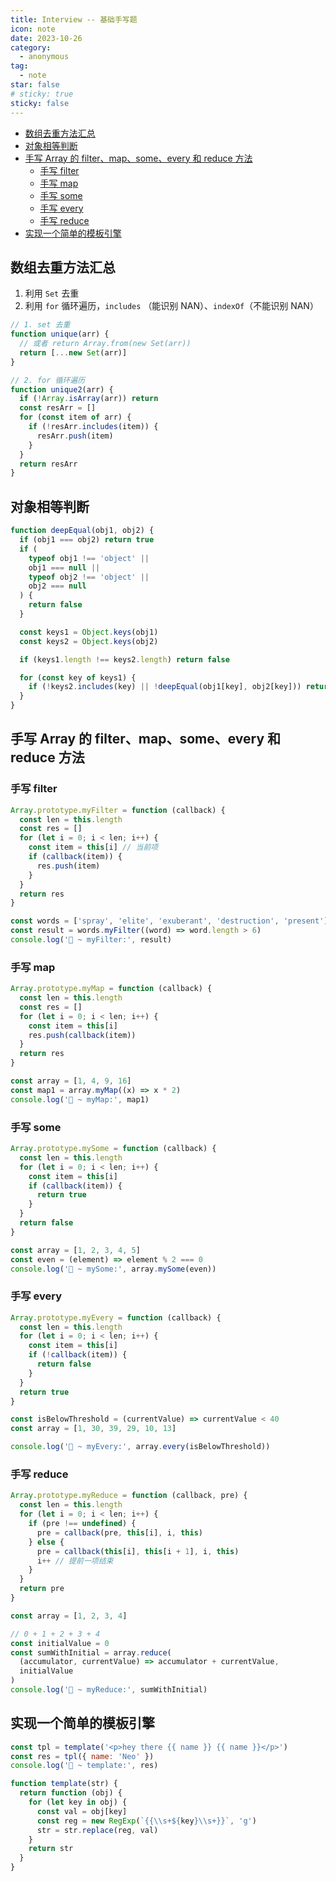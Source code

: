 ```yaml
---
title: Interview -- 基础手写题
icon: note
date: 2023-10-26
category:
  - anonymous
tag:
  - note
star: false
# sticky: true
sticky: false
---
```


- [数组去重方法汇总](#数组去重方法汇总)
- [对象相等判断](#对象相等判断)
- [手写 Array 的 filter、map、some、every 和 reduce 方法](#手写-array-的-filtermapsomeevery-和-reduce-方法)
  - [手写 filter](#手写-filter)
  - [手写 map](#手写-map)
  - [手写 some](#手写-some)
  - [手写 every](#手写-every)
  - [手写 reduce](#手写-reduce)
- [实现一个简单的模板引擎](#实现一个简单的模板引擎)

## 数组去重方法汇总

1. 利用 `Set` 去重
2. 利用 `for` 循环遍历，`includes` （能识别 NAN）、`indexOf`（不能识别 NAN）

```js
// 1. set 去重
function unique(arr) {
  // 或者 return Array.from(new Set(arr))
  return [...new Set(arr)]
}

// 2. for 循环遍历
function unique2(arr) {
  if (!Array.isArray(arr)) return
  const resArr = []
  for (const item of arr) {
    if (!resArr.includes(item)) {
      resArr.push(item)
    }
  }
  return resArr
}
```

## 对象相等判断

```js
function deepEqual(obj1, obj2) {
  if (obj1 === obj2) return true
  if (
    typeof obj1 !== 'object' ||
    obj1 === null ||
    typeof obj2 !== 'object' ||
    obj2 === null
  ) {
    return false
  }

  const keys1 = Object.keys(obj1)
  const keys2 = Object.keys(obj2)

  if (keys1.length !== keys2.length) return false

  for (const key of keys1) {
    if (!keys2.includes(key) || !deepEqual(obj1[key], obj2[key])) return false
  }
}
```

## 手写 Array 的 filter、map、some、every 和 reduce 方法

### 手写 filter

```js
Array.prototype.myFilter = function (callback) {
  const len = this.length
  const res = []
  for (let i = 0; i < len; i++) {
    const item = this[i] // 当前项
    if (callback(item)) {
      res.push(item)
    }
  }
  return res
}

const words = ['spray', 'elite', 'exuberant', 'destruction', 'present']
const result = words.myFilter((word) => word.length > 6)
console.log('🚀 ~ myFilter:', result)
```

### 手写 map

```js
Array.prototype.myMap = function (callback) {
  const len = this.length
  const res = []
  for (let i = 0; i < len; i++) {
    const item = this[i]
    res.push(callback(item))
  }
  return res
}

const array = [1, 4, 9, 16]
const map1 = array.myMap((x) => x * 2)
console.log('🚀 ~ myMap:', map1)
```

### 手写 some

```js
Array.prototype.mySome = function (callback) {
  const len = this.length
  for (let i = 0; i < len; i++) {
    const item = this[i]
    if (callback(item)) {
      return true
    }
  }
  return false
}

const array = [1, 2, 3, 4, 5]
const even = (element) => element % 2 === 0
console.log('🚀 ~ mySome:', array.mySome(even))
```

### 手写 every

```js
Array.prototype.myEvery = function (callback) {
  const len = this.length
  for (let i = 0; i < len; i++) {
    const item = this[i]
    if (!callback(item)) {
      return false
    }
  }
  return true
}

const isBelowThreshold = (currentValue) => currentValue < 40
const array = [1, 30, 39, 29, 10, 13]

console.log('🚀 ~ myEvery:', array.every(isBelowThreshold))
```

### 手写 reduce

```js
Array.prototype.myReduce = function (callback, pre) {
  const len = this.length
  for (let i = 0; i < len; i++) {
    if (pre !== undefined) {
      pre = callback(pre, this[i], i, this)
    } else {
      pre = callback(this[i], this[i + 1], i, this)
      i++ // 提前一项结束
    }
  }
  return pre
}

const array = [1, 2, 3, 4]

// 0 + 1 + 2 + 3 + 4
const initialValue = 0
const sumWithInitial = array.reduce(
  (accumulator, currentValue) => accumulator + currentValue,
  initialValue
)
console.log('🚀 ~ myReduce:', sumWithInitial)
```

## 实现一个简单的模板引擎

```js
const tpl = template('<p>hey there {{ name }} {{ name }}</p>')
const res = tpl({ name: 'Neo' })
console.log('🚀 ~ template:', res)

function template(str) {
  return function (obj) {
    for (let key in obj) {
      const val = obj[key]
      const reg = new RegExp(`{{\\s+${key}\\s+}}`, 'g')
      str = str.replace(reg, val)
    }
    return str
  }
}
```
